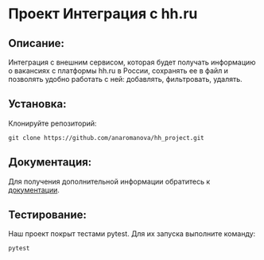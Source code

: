 # Проект Интеграция с hh.ru

## Описание:

Интеграция с внешним сервисом, которая будет получать информацию о вакансиях с платформы hh.ru в России,
сохранять ее в файл и позволять удобно работать с ней: добавлять, фильтровать, удалять.

## Установка:

Клонируйте репозиторий:
```
git clone https://github.com/anaromanova/hh_project.git
```

## Документация:

Для получения дополнительной информации обратитесь к [документации](docs/README.md).

## Тестирование:

Наш проект покрыт тестами pytest. Для их запуска выполните команду:
```
pytest
```